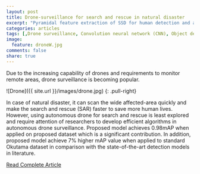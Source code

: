 ```yaml
---
layout: post
title: Drone-surveillance for search and rescue in natural disaster
excerpt: "Pyramidal feature extraction of SSD for human detection and action recognition."
categories: articles
tags: [,Drone surveillance, Convolution neural network (CNN), Object detection (OD), Action recognition, Aerial action dataset]
image:
  feature: droneW.jpg
comments: false
share: true
---
```


Due to the increasing capability of drones and requirements to monitor remote areas, drone surveillance is becoming popular.

![Drone]({{ site.url }}/images/drone.jpg)
{: .pull-right}

In case of natural disaster, it can scan the wide affected-area quickly and make the search and rescue (SAR) faster to save more human lives. However, using autonomous drone for search and rescue is least explored and require attention of researchers to develop efficient algorithms in autonomous drone surveillance. Proposed model achieves 0.98mAP when applied on proposed dataset which is a significant contribution. In addition, proposed model achieve 7% higher mAP value when applied to standard Okutama dataset in comparison with the state-of-the-art detection models in literature.

<div markdown="0"><a href="https://www.sciencedirect.com/science/article/pii/S0140366419318602" class="btn">Read Complete Article</a></div>
